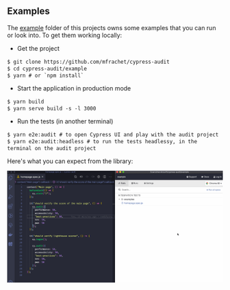 ## Examples

The [example](./example) folder of this projects owns some examples that you can run or look into. To get them working locally:

- Get the project

```shell
$ git clone https://github.com/mfrachet/cypress-audit
$ cd cypress-audit/example
$ yarn # or `npm install`
```

- Start the application in production mode

```shell
$ yarn build
$ yarn serve build -s -l 3000
```

- Run the tests (in another terminal)

```shell
$ yarn e2e:audit # to open Cypress UI and play with the audit project
$ yarn e2e:audit:headless # to run the tests headlessy, in the terminal on the audit project
```

Here's what you can expect from the library:

![cypress-audit in action](./cypress-audit.gif)
